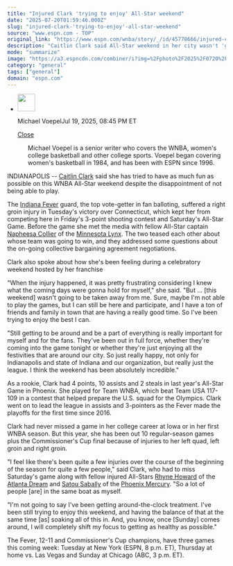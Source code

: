```yaml
---
title: "Injured Clark 'trying to enjoy' All-Star weekend"
date: "2025-07-20T01:59:46.000Z"
slug: "injured-clark-'trying-to-enjoy'-all-star-weekend"
source: "www.espn.com - TOP"
original_link: "https://www.espn.com/wnba/story/_/id/45778666/injured-caitlin-clark-trying-enjoy-all-star-weekend"
description: "Caitlin Clark said All-Star weekend in her city wasn't 'going to be taken away from me' following a groin injury that's kept her on the sideline."
mode: "summarize"
image: "https://a3.espncdn.com/combiner/i?img=%2Fphoto%2F2025%2F0720%2Fr1521147_1024x576_16%2D9.jpg"
category: "general"
tags: ["general"]
domain: "espn.com"
---
```

<div id="readability-page-1" class="page"><div><div><ul><li><p><img src="https://a.espncdn.com/combiner/i?img=/i/columnists/full/voepel_m.png&amp;h=80&amp;w=80&amp;scale=crop" alt="" width="40" height="40"></p><p>Michael Voepel<span>Jul 19, 2025, 08:45 PM ET</span></p><div><p><a href="#">Close</a></p><ul>Michael Voepel is a senior writer who covers the WNBA, women's college basketball and other college sports. Voepel began covering women's basketball in 1984, and has been with ESPN since 1996.</ul></div></li></ul></div><p>INDIANAPOLIS -- <a data-player-guid="5ec40e1c-3104-322e-b80f-f358ea26aad4" href="https://www.espn.com/wnba/player/_/id/4433403/caitlin-clark">Caitlin Clark</a> said she has tried to have as much fun as possible on this WNBA All-Star weekend despite the disappointment of not being able to play.</p><p>The <a data-clubhouse-guid="bfef1bdd-c2d1-310d-dd9f-645b90575da9" href="https://www.espn.com/wnba/team/_/name/ind/indiana-fever">Indiana Fever</a> guard, the top vote-getter in fan balloting, suffered a right groin injury in Tuesday's victory over Connecticut, which kept her from competing here in Friday's 3-point shooting contest and Saturday's All-Star Game. Before the game she met the media with fellow All-Star captain <a data-player-guid="3050c42f-4845-9e46-c003-1b0adb4c5e14" href="https://www.espn.com/wnba/player/_/id/3917450/napheesa-collier">Napheesa Collier</a> of the <a data-clubhouse-guid="d815e23c-aa3e-3490-d7be-f876d1e30e8a" href="https://www.espn.com/wnba/team/_/name/min/minnesota-lynx">Minnesota Lynx</a>. The two teased each other about whose team was going to win, and they addressed some questions about the on-going collective bargaining agreement negotiations.</p><p>Clark also spoke about how she's been feeling during a celebratory weekend hosted by her franchise</p><p>"When the injury happened, it was pretty frustrating considering I knew what the coming days were gonna hold for myself," she said. "But ... [this weekend] wasn't going to be taken away from me. Sure, maybe I'm not able to play the games, but I can still be here and participate, and I have a ton of friends and family in town that are having a really good time. So I've been trying to enjoy the best I can.</p><p>"Still getting to be around and be a part of everything is really important for myself and for the fans. They've been out in full force, whether they're coming into the game tonight or whether they're just enjoying all the festivities that are around our city. So just really happy, not only for Indianapolis and state of Indiana and our organization, but really just the league. I think the weekend has been absolutely incredible."</p><p>As a rookie, Clark had 4 points, 10 assists and 2 steals in last year's All-Star Game in Phoenix. She played for Team WNBA, which beat Team USA 117-109 in a contest that helped prepare the U.S. squad for the Olympics. Clark went on to lead the league in assists and 3-pointers as the Fever made the playoffs for the first time since 2016.</p><p>Clark had never missed a game in her college career at Iowa or in her first WNBA season. But this year, she has been out 10 regular-season games plus the Commissioner's Cup final because of injuries to her left quad, left groin and right groin.</p><p>"I feel like there's been quite a few injuries over the course of the beginning of the season for quite a few people," said Clark, who had to miss Saturday's game along with fellow injured All-Stars <a data-player-guid="940914f8-5293-4fb8-0f4c-7c5436f2c5bd" href="https://www.espn.com/wnba/player/_/id/4398674/rhyne-howard">Rhyne Howard</a> of the <a data-clubhouse-guid="bceea196-4263-d338-17a7-9ae40f3aed3f" href="https://www.espn.com/wnba/team/_/name/atl/atlanta-dream">Atlanta Dream</a> and <a data-player-guid="d4c403bb-a2c8-ed6b-aeaa-c290d8afea9b" href="https://www.espn.com/wnba/player/_/id/4281929/satou-sabally">Satou Sabally</a> of the <a data-clubhouse-guid="514d18a9-00a8-d52b-dda2-37d707f19bd0" href="https://www.espn.com/wnba/team/_/name/phx/phoenix-mercury">Phoenix Mercury</a>. "So a lot of people [are] in the same boat as myself.</p><p>"I'm not going to say I've been getting around-the-clock treatment. I've been still trying to enjoy this weekend, and having the balance of that at the same time [as] soaking all of this in. And, you know, once [Sunday] comes around, I will completely shift my focus to getting as healthy as possible."</p><p>The Fever, 12-11 and Commissioner's Cup champions, have three games this coming week: Tuesday at New York (ESPN, 8 p.m. ET), Thursday at home vs. Las Vegas and Sunday at Chicago (ABC, 3 p.m. ET).</p>
</div></div>